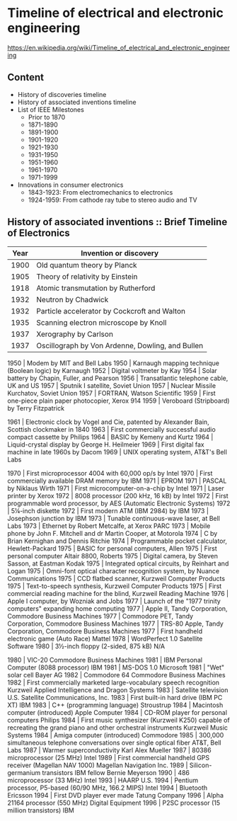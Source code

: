 # Timeline of electrical and electronic engineering

https://en.wikipedia.org/wiki/Timeline_of_electrical_and_electronic_engineering

## Content

- History of discoveries timeline
- History of associated inventions timeline
- List of IEEE Milestones
  - Prior to 1870
  - 1871-1890
  - 1891-1900
  - 1901-1920
  - 1921-1930
  - 1931-1950
  - 1951-1960
  - 1961-1970
  - 1971-1999
- Innovations in consumer electronics
  - 1843-1923: From electromechanics to electronics
  - 1924-1959: From cathode ray tube to stereo audio and TV


## History of associated inventions :: Brief Timeline of Electronics

Year | Invention or discovery
-----|-----------------------------------------------------------------------
1900 | Old quantum theory by Planck
1905 | Theory of relativity by Einstein
1918 | Atomic transmutation by Rutherford
1932 | Neutron by Chadwick
1932 | Particle accelerator by Cockcroft and Walton
1935 | Scanning electron microscope by Knoll
1937 | Xerography by Carlson
1937 | Oscillograph by Von Ardenne, Dowling, and Bullen

1950 | Modem by MIT and Bell Labs
1950 | Karnaugh mapping technique (Boolean logic) by Karnaugh
1952 | Digital voltmeter by Kay
1954 | Solar battery by Chapin, Fuller, and Pearson
1956 | Transatlantic telephone cable, UK and US
1957 | Sputnik I satellite, Soviet Union
1957 | Nuclear Missile Kurchatov, Soviet Union
1957 | FORTRAN, Watson Scientific
1959 | First one-piece plain paper photocopier, Xerox 914
1959 | Veroboard (Stripboard) by Terry Fitzpatrick

1961 | Electronic clock by Vogel and Cie, patented by Alexander Bain, Scottish clockmaker in 1840
1963 | First commercially successful audio compact cassette by Philips
1964 | BASIC by Kemeny and Kurtz
1964 | Liquid-crystal display by George H. Heilmeier
1969 | First digital fax machine in late 1960s by Dacom
1969 | UNIX operating system, AT&T's Bell Labs

1970 | First microprocessor 4004 with 60,000 op/s by Intel
1970 | First commercially available DRAM memory by IBM
1971 | EPROM
1971 | PASCAL by Niklaus Wirth
1971 | First microcomputer-on-a-chip by Intel
1971 | Laser printer by Xerox
1972 | 8008 processor (200 kHz, 16 kB) by Intel
1972 | First programmable word processor, by AES (Automatic Electronic Systems)
1972 | 5¼-inch diskette
1972 | First modern ATM (IBM 2984) by IBM
1973 | Josephson junction by IBM
1973 | Tunable continuous-wave laser, at Bell Labs
1973 | Ethernet by Robert Metcalfe, at Xerox PARC
1973 | Mobile phone by John F. Mitchell and dr Martin Cooper, at Motorola
1974 | C by Brian Kernighan and Dennis Ritchie
1974 | Programmable pocket calculator, Hewlett-Packard
1975 | BASIC for personal computers, Allen
1975 | First personal computer Altair 8800, Roberts
1975 | Digital camera, by Steven Sasson, at Eastman Kodak
1975 | Integrated optical circuits, by Reinhart and Logan
1975 | Omni-font optical character recognition system, by Nuance Communications
1975 | CCD flatbed scanner, Kurzweil Computer Products
1975 | Text-to-speech synthesis, Kurzweil Computer Products
1975 | First commercial reading machine for the blind, Kurzweil Reading Machine
1976 | Apple I computer, by Wozniak and Jobs
1977 | Launch of the "1977 trinity computers" expanding home computing
1977 | Apple II, Tandy Corporation, Commodore Business Machines
1977 | Commodore PET, Tandy Corporation, Commodore Business Machines
1977 | TRS-80 Apple, Tandy Corporation, Commodore Business Machines
1977 | First handheld electronic game (Auto Race) Mattel
1978 | WordPerfect 1.0 Satellite Software
1980 | 3½-inch floppy (2-sided, 875 kB) N/A

1980 | VIC-20 Commodore Business Machines
1981 | IBM Personal Computer (8088 processor) IBM
1981 | MS-DOS 1.0 Microsoft
1981 | "Wet" solar cell Bayer AG
1982 | Commodore 64 Commodore Business Machines
1982 | First commercially marketed large-vocabulary speech recognition Kurzweil Applied Intelligence and Dragon Systems
1983 | Satellite television U.S. Satellite Communications, Inc.
1983 | First built-in hard drive (IBM PC XT) IBM
1983 | C++ (programming language) Stroustrup
1984 | Macintosh computer (introduced) Apple Computer
1984 | CD-ROM player for personal computers Philips
1984 | First music synthesizer (Kurzweil K250) capable of recreating the grand piano and other orchestral instruments Kurzweil Music Systems
1984 | Amiga computer (introduced) Commodore
1985 | 300,000 simultaneous telephone conversations over single optical fiber AT&T, Bell Labs
1987 | Warmer superconductivity Karl Alex Mueller
1987 | 80386 microprocessor (25 MHz) Intel
1989 | First commercial handheld GPS receiver (Magellan NAV 1000) Magellan Navigation Inc.
1989 | Silicon-germanium transistors IBM fellow Bernie Meyerson
1990 | 486 microprocessor (33 MHz) Intel
1993 | HAARP U.S.
1994 | Pentium processor, P5-based (60/90 MHz, 166.2 MIPS) Intel
1994 | Bluetooth Ericsson
1994 | First DVD player ever made Tatung Company
1996 | Alpha 21164 processor (550 MHz) Digital Equipment
1996 | P2SC processor (15 million transistors) IBM
